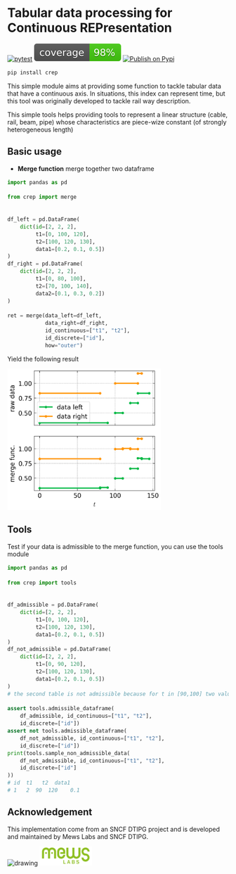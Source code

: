 # Tabular data processing for Continuous REPresentation
[![pytest](https://github.com/eurobios-scb/crep/actions/workflows/pytest.yml/badge.svg?event=push)](https://docs.pytest.org)
![code coverage](https://raw.githubusercontent.com/eurobios-mews-labs/crep/coverage-badge/coverage.svg?raw=true)
[![Publish on Pypi](https://github.com/eurobios-mews-labs/crep/actions/workflows/publish.yml/badge.svg)](https://github.com/eurobios-mews-labs/crep/actions/workflows/publish.yml)
```python
pip install crep
``` 

This simple module aims at providing some function to tackle tabular 
data that have a continuous axis. In situations, this index can represent 
time, but this tool was originally developed to tackle rail way description.

This simple tools helps providing tools to represent a linear structure (cable, rail, beam, pipe) 
whose characteristics are piece-wize constant (of strongly heterogeneous length)

## Basic usage

* **Merge function** merge together two dataframe
```python
import pandas as pd

from crep import merge


df_left = pd.DataFrame(
    dict(id=[2, 2, 2],
         t1=[0, 100, 120],
         t2=[100, 120, 130],
         data1=[0.2, 0.1, 0.5])
)
df_right = pd.DataFrame(
    dict(id=[2, 2, 2],
         t1=[0, 80, 100],
         t2=[70, 100, 140],
         data2=[0.1, 0.3, 0.2])
)

ret = merge(data_left=df_left,
            data_right=df_right,
            id_continuous=["t1", "t2"],
            id_discrete=["id"],
            how="outer")
```
Yield the following result


<img src="examples/merge.png" alt="drawing" width="350"/>

## Tools

Test if your data is admissible to the merge function, you can use the tools module

```python
import pandas as pd

from crep import tools


df_admissible = pd.DataFrame(
    dict(id=[2, 2, 2],
         t1=[0, 100, 120],
         t2=[100, 120, 130],
         data1=[0.2, 0.1, 0.5])
)
df_not_admissible = pd.DataFrame(
    dict(id=[2, 2, 2],
         t1=[0, 90, 120],
         t2=[100, 120, 130],
         data1=[0.2, 0.1, 0.5])
)
# the second table is not admissible because for t in [90,100] two values are possible

assert tools.admissible_dataframe(
    df_admissible, id_continuous=["t1", "t2"],
    id_discrete=["id"])
assert not tools.admissible_dataframe(
    df_not_admissible, id_continuous=["t1", "t2"],
    id_discrete=["id"])
print(tools.sample_non_admissible_data(
    df_not_admissible, id_continuous=["t1", "t2"],
    id_discrete=["id"]
))
# id  t1   t2  data1
# 1   2  90  120    0.1
```
 

## Acknowledgement
This implementation come from an SNCF DTIPG project and is
developed and maintained by Mews Labs and SNCF DTIPG.

<img src="https://www.sncf.com/themes/contrib/sncf_theme/images/logo-sncf.svg?v=3102549095" alt="drawing" width="100"/>
<img src="./.static/mews_labs.png" alt="drawing" width="120"/>

